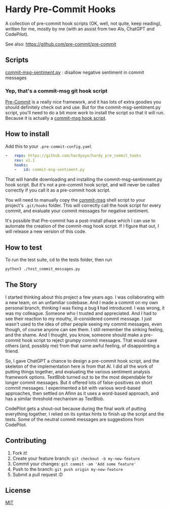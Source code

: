 # Hardy Pre-Commit Hooks

A collection of pre-commit hook scripts (OK, well, not quite, keep reading), 
written for me, mostly by me (with an assist from two AIs, ChatGPT and CodePilot).

See also: https://github.com/pre-commit/pre-commit


## Scripts

[commit-msg-sentiment.py](pre_commit_hooks/commit-msg-sentiment.py)
: disallow negative sentiment in commit messages

### Yep, that's a commit-msg git hook script

[Pre-Commit](https://github.com/pre-commit/pre-commit) is a really nice
framework, and it has lots of extra goodies you should definitely check out and
use. But for the commit-msg-sentiment.py script, you'll need to do a bit more
work to install the script so that it will run. Because it is actually a
[commit-msg hook script](https://git-scm.com/book/en/v2/Customizing-Git-Git-Hooks).

## How to install

Add this to your `.pre-commit-config.yaml`

```yaml
-   repo: https://github.com/hardyoyo/hardy_pre_commit_hooks
    rev: v1.1
    hooks:
    -   id: commit-msg-sentiment.py
```

That will handle downloading and installing the commit-msg-sentinment.py hook
script. But it's not a pre-commit hook script, and will never be called
correctly if you call it as a pre-commit hook script.

You will need to manually copy the [commit-msg](commit-msg) shell script to your
project's `.git/hooks` folder. This will correctly call the hook script for every
commit, and evaluate your commit messages for negative sentiment.

It's possible that Pre-commit has a post-install phase which I can use to
automate the creation of the commit-msg hook script. If I figure that out, I
will release a new version of this code.

## How to test

To run the test suite, cd to the tests folder, then run
```bash
python3 ./test_commit_messages.py
```

## The Story

I started thinking about this project a few years ago. I was collaborating with
a new team, on an unfamiliar codebase. And I made a commit on my own personal
branch, thinking I was fixing a bug **I** had introduced. I was wrong, it was my
colleague. Someone who I trusted and appreciated. And I had to see their reaction
to my mouthy, ill-considered commit message. I just wasn't used to the idea of
other people seeing my commit messages, even though, of course anyone can see
them. I still remember the sinking feeling, and the shame. And I thought, you
know, someone should make a pre-commit hook script to reject grumpy commit
messages. That would save others (and, possibly me) from that same awful
feeling, of disappointing a friend.

So, I gave ChatGPT a chance to design a pre-commit hook script, and the skeleton
of the implementation here is from that AI. I did all the work of putting things
together, and evaluating the various sentiment analysis framework options.
TextBlob turned out to be the most dependable for longer commit messages. But it
offered lots of false-positives on short commit messages. I experimented a bit
with various word-based approaches, then settled on Afinn as it uses a
word-based approach, and has a similar threshold mechanism as TextBlob.

CodePilot gets a shout-out because during the final work of putting everything
together, I relied on its syntax hints to finish up the script and the tests.
Some of the neutral commit messages are suggestions from CodePilot.

## Contributing

1. Fork it!
2. Create your feature branch: `git checkout -b my-new-feature`
3. Commit your changes: `git commit -am 'Add some feature'`
4. Push to the branch: `git push origin my-new-feature`
5. Submit a pull request :D

## License
[MIT](./LICENSE)
